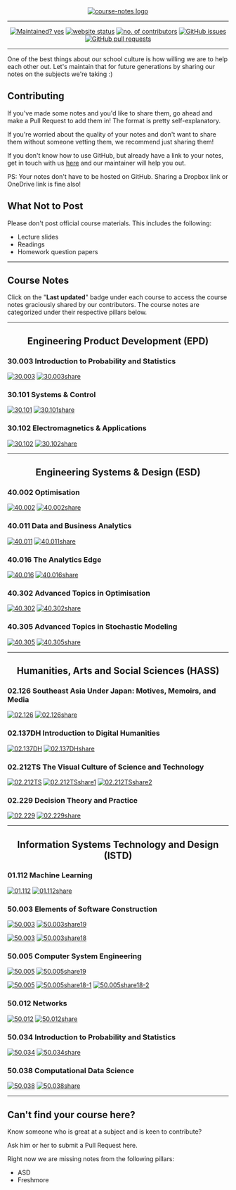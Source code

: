 &nbsp;

<p align="center"><a href ="https://opensutd.org/course-notes/"><img src="https://repository-images.githubusercontent.com/169512475/be604000-4623-11ea-8457-c6b2cb7509d9" alt="course-notes logo"/></a></p>

<hr>
<p align="center">
  <a href="https://github.com/opensutd/course-notes/graphs/commit-activity"><img src="https://img.shields.io/badge/Maintained%3F-yes-green.svg" alt="Maintained? yes"/></a>
  <a href="https://opensutd.org/course-notes/"><img src="https://img.shields.io/website-up-down-green-red/https/opensutd.org/course-notes.svg" alt="website status" /></a>
  <a href="https://github.com/opensutd/course-notes/graphs/contributors/"><img src="https://img.shields.io/github/contributors/opensutd/course-notes.svg" alt="no. of contributors"/></a>
  <a href="https://GitHub.com/opensutd/course-notes/issues/"><img src="https://img.shields.io/github/issues/opensutd/course-notes.svg" alt="GitHub issues"/></a>
  <a href="https://GitHub.com/opensutd/course-notes/pull/"><img src="https://img.shields.io/github/issues-pr/opensutd/course-notes.svg" alt="GitHub pull requests"/></a>
</p>
<hr>

One of the best things about our school culture is how willing we are to help each other out. Let's maintain that for future generations by sharing our notes on the subjects we're taking :)

## Contributing

If you've made some notes and you'd like to share them, go ahead and make a Pull Request to add them in! The format is pretty self-explanatory.

If you're worried about the quality of your notes and don't want to share them without someone vetting them, we recommend just sharing them!

If you don't know how to use GitHub, but already have a link to your notes, get in touch with us [here](mailto:projectpi@sutd.edu.sg) and our maintainer will help you out.

PS: Your notes don't have to be hosted on GitHub. Sharing a Dropbox link or OneDrive link is fine also!

## What Not to Post

Please don't post official course materials. This includes the following:

- Lecture slides
- Readings
- Homework question papers

<hr>

## Course Notes

Click on the "**Last updated**" badge under each course to access the course notes graciously shared by our contributors. The course notes are categorized under their respective pillars below.

<hr>

<h2 align="center">Engineering Product Development (EPD)</h2>

### 30.003 Introduction to Probability and Statistics

[![30.003](https://img.shields.io/badge/Last%20updated-05%20Jan%202020-blue.svg)](https://opensutd.org/course-notes/30.003/) [![30.003share](https://img.shields.io/badge/shared%20by-%40flamanta-ff69b4)](https://github.com/flamanta)

### 30.101 Systems & Control

[![30.101](https://img.shields.io/badge/Last%20updated-26%20Apr%202020-blue.svg)](https://opensutd.org/course-notes/30.101/) [![30.101share](https://img.shields.io/badge/shared%20by-%40flamanta-ff69b4)](https://github.com/flamanta)

### 30.102 Electromagnetics & Applications

[![30.102](https://img.shields.io/badge/Last%20updated-21%20Apr%202020-blue.svg)](https://opensutd.org/course-notes/30.102/) [![30.102share](https://img.shields.io/badge/shared%20by-%40flamanta-ff69b4)](https://github.com/flamanta)

<hr>

<h2 align="center">Engineering Systems & Design (ESD)</h2>

### 40.002 Optimisation

[![40.002](https://img.shields.io/badge/Last%20updated-02%20Feb%202020-blue.svg)](https://opensutd.org/course-notes/40.002/) [![40.002share](https://img.shields.io/badge/shared%20by-%40tonghuikang-ff69b4)](https://github.com/tonghuikang)

### 40.011 Data and Business Analytics

[![40.011](https://img.shields.io/badge/Last%20updated-02%20Feb%202020-blue.svg)](https://opensutd.org/course-notes/40.011/) [![40.011share](https://img.shields.io/badge/shared%20by-%40tonghuikang-ff69b4)](https://github.com/tonghuikang)

### 40.016 The Analytics Edge

[![40.016](https://img.shields.io/badge/Last%20updated-02%20Feb%202020-blue.svg)](https://opensutd.org/course-notes/40.016/) [![40.016share](https://img.shields.io/badge/shared%20by-%40tonghuikang-ff69b4)](https://github.com/tonghuikang)

### 40.302 Advanced Topics in Optimisation

[![40.302](https://img.shields.io/badge/Last%20updated-06%20Mar%202019-blue.svg)](https://opensutd.org/course-notes/40.302/) [![40.302share](https://img.shields.io/badge/shared%20by-%40Yustynn-ff69b4)](https://github.com/Yustynn)

### 40.305 Advanced Topics in Stochastic Modeling

[![40.305](https://img.shields.io/badge/Last%20updated-30%20Apr%202019-blue.svg)](https://opensutd.org/course-notes/40.305/) [![40.305share](https://img.shields.io/badge/shared%20by-%40Yustynn-ff69b4)](https://github.com/Yustynn)

<hr>

<h2 align="center">Humanities, Arts and Social Sciences (HASS)</h2>

### 02.126 Southeast Asia Under Japan: Motives, Memoirs, and Media

[![02.126](https://img.shields.io/badge/Last%20updated-10%20Apr%202019-blue.svg)](https://opensutd.org/course-notes/02.126/) [![02.126share](https://img.shields.io/badge/shared%20by-%40WilburthePiggy-ff69b4)](https://github.com/WilburthePiggy)

### 02.137DH Introduction to Digital Humanities

[![02.137DH](https://img.shields.io/badge/Last%20updated-05%20Oct%202019-blue.svg)](https://opensutd.org/course-notes/02.137DH/) [![02.137DHshare](https://img.shields.io/badge/shared%20by-%40flamanta-ff69b4)](https://github.com/flamanta)

### 02.212TS The Visual Culture of Science and Technology

[![02.212TS](https://img.shields.io/badge/Last%20updated-06%20Dec%202019-blue.svg)](https://opensutd.org/course-notes/02.212TS/) [![02.212TSshare1](https://img.shields.io/badge/shared%20by-%40software312-ff69b4)](https://github.com/software312) [![02.212TSshare2](https://img.shields.io/badge/shared%20by-%40lyqht-ff69b4)](https://github.com/lyqht)

### 02.229 Decision Theory and Practice

[![02.229](https://img.shields.io/badge/Last%20updated-18%20May%202019-blue.svg)](https://opensutd.org/course-notes/02.229/) [![02.229share](https://img.shields.io/badge/shared%20by-%40Yustynn-ff69b4)](https://github.com/Yustynn)

<hr>

<h2 align="center">Information Systems Technology and Design (ISTD)</h2>

### 01.112 Machine Learning

[![01.112](https://img.shields.io/badge/Last%20updated-06%20Feb%202020-blue.svg)](https://opensutd.org/course-notes/01.112/) [![01.112share](https://img.shields.io/badge/shared%20by-%40lyqht-ff69b4)](https://github.com/lyqht)

### 50.003 Elements of Software Construction

[![50.003](https://img.shields.io/badge/Last%20updated-15%20Oct%202019-blue.svg)](https://opensutd.org/course-notes/50.003/) [![50.003share19](https://img.shields.io/badge/shared%20by-%40lyqht-ff69b4)](https://github.com/lyqht)

[![50.003](https://img.shields.io/badge/Last%20updated-25%20Apr%202018-blue.svg)](https://opensutd.org/course-notes/50.003/) [![50.003share18](https://img.shields.io/badge/shared%20by-%40joelhuang-ff69b4)](https://github.com/joel-huang)

### 50.005 Computer System Engineering

[![50.005](https://img.shields.io/badge/Last%20updated-9%20Oct%202019-blue.svg)](https://opensutd.org/course-notes/50.005/) [![50.005share19](https://img.shields.io/badge/shared%20by-%40lyqht-ff69b4)](https://github.com/lyqht)

[![50.005](https://img.shields.io/badge/Last%20updated-24%20Apr%202018-blue.svg)](https://opensutd.org/course-notes/50.005/) [![50.005share18-1](https://img.shields.io/badge/shared%20by-%40Shaun2h-ff69b4)](https://github.com/Shaun2h) [![50.005share18-2](https://img.shields.io/badge/shared%20by-%40joelhuang-ff69b4)](https://github.com/joel-huang)

### 50.012 Networks

[![50.012](https://img.shields.io/badge/Last%20updated-06%20Feb%202020-blue.svg)](https://opensutd.org/course-notes/50.012/) [![50.012share](https://img.shields.io/badge/shared%20by-%40lyqht-ff69b4)](https://github.com/lyqht)

### 50.034 Introduction to Probability and Statistics

[![50.034](https://img.shields.io/badge/Last%20updated-11%20Apr%202018-blue.svg)](https://opensutd.org/course-notes/50.034/) [![50.034share](https://img.shields.io/badge/shared%20by-%40kohjingyu-ff69b4)](https://github.com/kohjingyu)

### 50.038 Computational Data Science

[![50.038](https://img.shields.io/badge/Last%20updated-05%20Feb%202020-blue.svg)](https://opensutd.org/course-notes/50.038/) [![50.038share](https://img.shields.io/badge/shared%20by-%40lyqht-ff69b4)](https://github.com/lyqht)

<hr>

## Can't find your course here?

Know someone who is great at a subject and is keen to contribute?

Ask him or her to submit a Pull Request here.

Right now we are missing notes from the following pillars:

- ASD
- Freshmore
